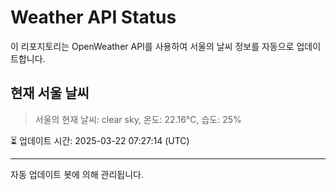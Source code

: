 
# Weather API Status

이 리포지토리는 OpenWeather API를 사용하여 서울의 날씨 정보를 자동으로 업데이트합니다.

## 현재 서울 날씨
> 서울의 현재 날씨: clear sky, 온도: 22.16°C, 습도: 25%

⏳ 업데이트 시간: 2025-03-22 07:27:14 (UTC)

---
자동 업데이트 봇에 의해 관리됩니다.
